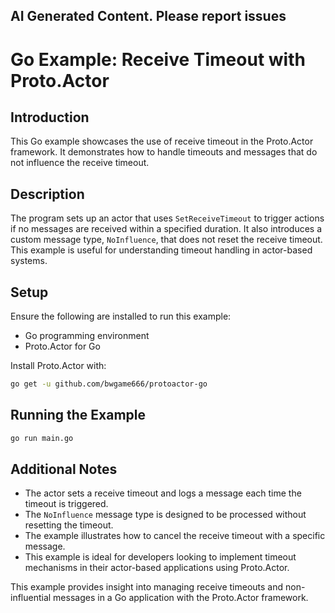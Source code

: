 ## AI Generated Content. Please report issues

# Go Example: Receive Timeout with Proto.Actor

## Introduction
This Go example showcases the use of receive timeout in the Proto.Actor framework. It demonstrates how to handle timeouts and messages that do not influence the receive timeout.

## Description
The program sets up an actor that uses `SetReceiveTimeout` to trigger actions if no messages are received within a specified duration. It also introduces a custom message type, `NoInfluence`, that does not reset the receive timeout. This example is useful for understanding timeout handling in actor-based systems.

## Setup
Ensure the following are installed to run this example:
- Go programming environment
- Proto.Actor for Go

Install Proto.Actor with:
```bash
go get -u github.com/bwgame666/protoactor-go
```

## Running the Example

```bash
go run main.go
```

## Additional Notes
- The actor sets a receive timeout and logs a message each time the timeout is triggered.
- The `NoInfluence` message type is designed to be processed without resetting the timeout.
- The example illustrates how to cancel the receive timeout with a specific message.
- This example is ideal for developers looking to implement timeout mechanisms in their actor-based applications using Proto.Actor.

This example provides insight into managing receive timeouts and non-influential messages in a Go application with the Proto.Actor framework.
